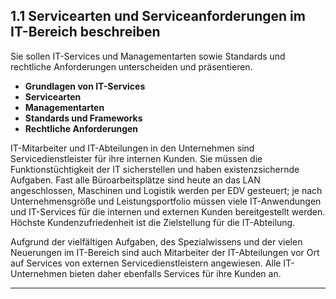 <article id="servicearten-und-serviceanforderungen">
  <h2 id="servicearten-und-serviceanforderungen">1.1 Servicearten und Serviceanforderungen im IT-Bereich beschreiben</h2>

  <p>Sie sollen IT-Services und Managementarten sowie Standards und rechtliche Anforderungen unterscheiden und präsentieren.</p>

  <ul>
    <li><strong>Grundlagen von IT-Services</strong></li>
    <li><strong>Servicearten</strong></li>
    <li><strong>Managementarten</strong></li>
    <li><strong>Standards und Frameworks</strong></li>
    <li><strong>Rechtliche Anforderungen</strong></li>
  </ul>

  <p>IT-Mitarbeiter und IT-Abteilungen in den Unternehmen sind Servicedienstleister für ihre internen Kunden. Sie müssen die Funktionstüchtigkeit der IT sicherstellen und haben existenzsichernde Aufgaben. Fast alle Büroarbeitsplätze sind heute an das LAN angeschlossen, Maschinen und Logistik werden per EDV gesteuert; je nach Unternehmensgröße und Leistungsportfolio müssen viele IT-Anwendungen und IT-Services für die internen und externen Kunden bereitgestellt werden. Höchste Kundenzufriedenheit ist die Zielstellung für die IT-Abteilung.</p>

  <p>Aufgrund der vielfältigen Aufgaben, des Spezialwissens und der vielen Neuerungen im IT-Bereich sind auch Mitarbeiter der IT-Abteilungen vor Ort auf Services von externen Servicedienstleistern angewiesen. Alle IT-Unternehmen bieten daher ebenfalls Services für ihre Kunden an.</p>

---


